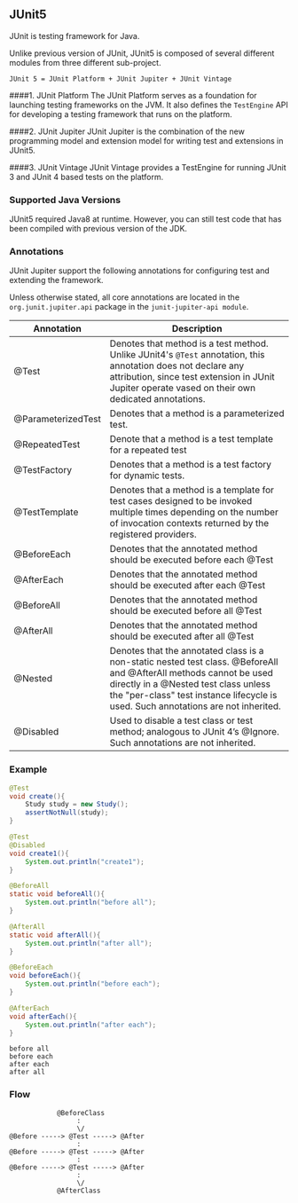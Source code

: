 ## JUnit5

JUnit is testing framework for Java.

Unlike previous version of JUnit, JUnit5 is composed of several different modules from three different sub-project.

`JUnit 5 = JUnit Platform + JUnit Jupiter + JUnit Vintage`

####1. JUnit Platform
The JUnit Platform serves as a foundation for launching testing frameworks on the JVM.
It also defines the `TestEngine` API for developing a testing framework that runs on the platform.

####2. JUnit Jupiter
JUnit Jupiter is the combination of the new programming model and extension model for writing test and extensions in JUnit5.


####3. JUnit Vintage
JUnit Vintage provides a TestEngine for running JUnit 3 and JUnit 4 based tests on the platform.


### Supported Java Versions
JUnit5 required Java8 at runtime. However, you can still test code that has been compiled with previous version of the JDK.


### Annotations

JUnit Jupiter support the following annotations for configuring test and extending the framework.

Unless otherwise stated, all core annotations are located in the `org.junit.jupiter.api` package in the `junit-jupiter-api module`.

|Annotation|Description|
|---|---|
|@Test|Denotes that method is a test method. Unlike JUnit4's `@Test` annotation, this annotation does not declare any attribution, since test extension in JUnit Jupiter operate vased on their own dedicated annotations.|
|@ParameterizedTest|Denotes that a method is a parameterized test.|
|@RepeatedTest|Denote that a method is a test template for a repeated test|
|@TestFactory|Denotes that a method is a test factory for dynamic tests. |
|@TestTemplate|Denotes that a method is a template for test cases designed to be invoked multiple times depending on the number of invocation contexts returned by the registered providers.|
|@BeforeEach|Denotes that the annotated method should be executed before each @Test|
|@AfterEach|Denotes that the annotated method should be executed after each @Test|
|@BeforeAll|Denotes that the annotated method should be executed before all @Test|
|@AfterAll|Denotes that the annotated method should be executed after all @Test|
|@Nested|Denotes that the annotated class is a non-static nested test class. @BeforeAll and @AfterAll methods cannot be used directly in a @Nested test class unless the "per-class" test instance lifecycle is used. Such annotations are not inherited.|
|@Disabled|Used to disable a test class or test method; analogous to JUnit 4’s @Ignore. Such annotations are not inherited.|

### Example

~~~Java
@Test
void create(){
    Study study = new Study();
    assertNotNull(study);
}

@Test
@Disabled
void create1(){
    System.out.println("create1");
}

@BeforeAll
static void beforeAll(){
    System.out.println("before all");
}

@AfterAll
static void afterAll(){
    System.out.println("after all");
}

@BeforeEach
void beforeEach(){
    System.out.println("before each");
}

@AfterEach
void afterEach(){
    System.out.println("after each");
}
~~~

~~~
before all
before each
after each
after all
~~~

### Flow

~~~
            @BeforeClass
                 :
                 \/
@Before -----> @Test -----> @After
                 :
@Before -----> @Test -----> @After
                 :
@Before -----> @Test -----> @After
                 :
                 \/
            @AfterClass
~~~